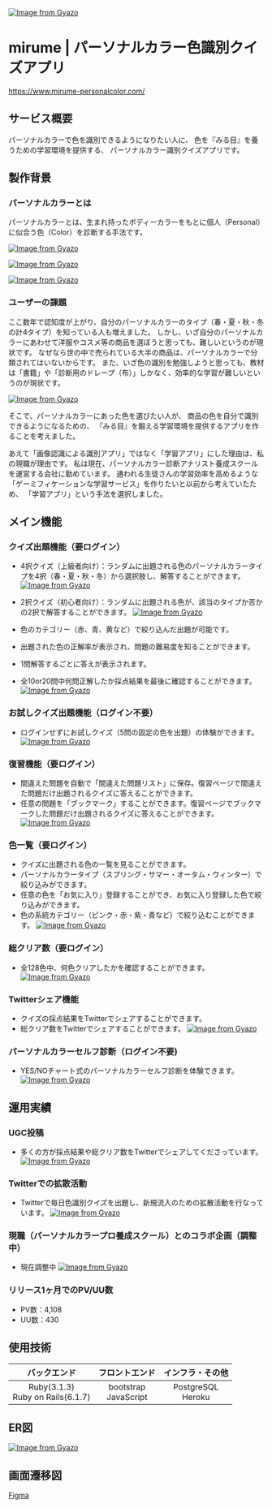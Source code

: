[![Image from Gyazo](https://i.gyazo.com/fe53eca7570accf28ccf6bb599f3d80e.jpg)](https://gyazo.com/fe53eca7570accf28ccf6bb599f3d80e)
# mirume | パーソナルカラー色識別クイズアプリ
https://www.mirume-personalcolor.com/

## サービス概要
パーソナルカラーで色を識別できるようになりたい人に、
色を『みる目』を養うための学習環境を提供する、
パーソナルカラー識別クイズアプリです。

## 製作背景
### パーソナルカラーとは
パーソナルカラーとは、生まれ持ったボディーカラーをもとに個人（Personal）に似合う色（Color）を診断する手法です。

[![Image from Gyazo](https://i.gyazo.com/25848bf82702af2c09970419e5a8b357.png)](https://gyazo.com/25848bf82702af2c09970419e5a8b357)

[![Image from Gyazo](https://i.gyazo.com/7547ef43135649ab0873f5bb2e3ae129.png)](https://gyazo.com/7547ef43135649ab0873f5bb2e3ae129)

[![Image from Gyazo](https://i.gyazo.com/6bd51f8a6c2829fa12144ba463d0593d.png)](https://gyazo.com/6bd51f8a6c2829fa12144ba463d0593d)

### ユーザーの課題
ここ数年で認知度が上がり、自分のパーソナルカラーのタイプ（春・夏・秋・冬の計4タイプ）を知っている人も増えました。
しかし、いざ自分のパーソナルカラーにあわせて洋服やコスメ等の商品を選ぼうと思っても、難しいというのが現状です。
なぜなら世の中で売られている大半の商品は、パーソナルカラーで分類されてはいないからです。
また、いざ色の識別を勉強しようと思っても、教材は「書籍」や「診断用のドレープ（布）」しかなく、効率的な学習が難しいというのが現状です。

[![Image from Gyazo](https://i.gyazo.com/4a66815331c1aa3f13860e038668fb64.png)](https://gyazo.com/4a66815331c1aa3f13860e038668fb64)

そこで、パーソナルカラーにあった色を選びたい人が、
商品の色を自分で識別できるようになるための、
『みる目』を鍛える学習環境を提供するアプリを作ることを考えました。

あえて「画像認識による識別アプリ」ではなく「学習アプリ」にした理由は、私の現職が理由です。
私は現在、パーソナルカラー診断アナリスト養成スクールを運営する会社に勤めています。
通われる生徒さんの学習効率を高めるような「ゲーミフィケーションな学習サービス」を作りたいと以前から考えていたため、
「学習アプリ」という手法を選択しました。

## メイン機能
### クイズ出題機能（要ログイン）
* 4択クイズ（上級者向け）：ランダムに出題される色のパーソナルカラータイプを4択（春・夏・秋・冬）から選択肢し、解答することができます。
[![Image from Gyazo](https://i.gyazo.com/343d80c8787b94a807ef1a0a4bb7b8ad.gif)](https://gyazo.com/343d80c8787b94a807ef1a0a4bb7b8ad)

* 2択クイズ（初心者向け）：ランダムに出題される色が、該当のタイプか否かの2択で解答することができます。
[![Image from Gyazo](https://i.gyazo.com/1664d38283c4a508bdf19210c3d5cf22.gif)](https://gyazo.com/1664d38283c4a508bdf19210c3d5cf22)

* 色のカテゴリー（赤、青、黄など）で絞り込んだ出題が可能です。
* 出題された色の正解率が表示され、問題の難易度を知ることができます。
* 1問解答するごとに答えが表示されます。
* 全10or20問中何問正解したか採点結果を最後に確認することができます。
[![Image from Gyazo](https://i.gyazo.com/07043d73a9319d0731fdbfecec1d0de4.png)](https://gyazo.com/07043d73a9319d0731fdbfecec1d0de4)

### お試しクイズ出題機能（ログイン不要）
* ログインせずにお試しクイズ（5問の固定の色を出題）の体験ができます。
[![Image from Gyazo](https://i.gyazo.com/ffa37b8d3b86f5ab0c12f11c2aca8cb5.png)](https://gyazo.com/ffa37b8d3b86f5ab0c12f11c2aca8cb5)      

### 復習機能（要ログイン）
* 間違えた問題を自動で「間違えた問題リスト」に保存。復習ページで間違えた問題だけ出題されるクイズに答えることができます。
* 任意の問題を「ブックマーク」することができます。復習ページでブックマークした問題だけ出題されるクイズに答えることができます。
[![Image from Gyazo](https://i.gyazo.com/29ce09d00085d8f4f73553e8ea265b2d.png)](https://gyazo.com/29ce09d00085d8f4f73553e8ea265b2d)

### 色一覧（要ログイン）
* クイズに出題される色の一覧を見ることができます。
* パーソナルカラータイプ（スプリング・サマー・オータム・ウィンター）で絞り込みができます。
* 任意の色を「お気に入り」登録することができ、お気に入り登録した色で絞り込みができます。
* 色の系統カテゴリー（ピンク・赤・紫・青など）で絞り込むことができます。
[![Image from Gyazo](https://i.gyazo.com/1ab8fb98b77c650f275b9e518ee93ec6.png)](https://gyazo.com/1ab8fb98b77c650f275b9e518ee93ec6)

### 総クリア数（要ログイン）
* 全128色中、何色クリアしたかを確認することができます。
[![Image from Gyazo](https://i.gyazo.com/d5f75d0ce43ff882802842ba9bfe5413.gif)](https://gyazo.com/d5f75d0ce43ff882802842ba9bfe5413)

### Twitterシェア機能
* クイズの採点結果をTwitterでシェアすることができます。
* 総クリア数をTwitterでシェアすることができます。
[![Image from Gyazo](https://i.gyazo.com/afd22ef7ceae2e2145f99bfc7fcfbd54.jpg)](https://gyazo.com/afd22ef7ceae2e2145f99bfc7fcfbd54)

### パーソナルカラーセルフ診断（ログイン不要)
* YES/NOチャート式のパーソナルカラーセルフ診断を体験できます。
[![Image from Gyazo](https://i.gyazo.com/8ab0a291c7e8ccc0d37b8d62fbe58854.png)](https://gyazo.com/8ab0a291c7e8ccc0d37b8d62fbe58854)

## 運用実績
### UGC投稿
* 多くの方が採点結果や総クリア数をTwitterでシェアしてくださっています。
[![Image from Gyazo](https://i.gyazo.com/cddfe0efeadd5bdd445bc0463e0fab88.jpg)](https://gyazo.com/cddfe0efeadd5bdd445bc0463e0fab88)

### Twitterでの拡散活動
* Twitterで毎日色識別クイズを出題し、新規流入のための拡散活動を行なっています。
[![Image from Gyazo](https://i.gyazo.com/dc91d77680eceeba26f158b7a51db007.png)](https://gyazo.com/dc91d77680eceeba26f158b7a51db007)

### 現職（パーソナルカラープロ養成スクール）とのコラボ企画（調整中）
* 現在調整中
[![Image from Gyazo](https://i.gyazo.com/1200945fe46ec4d4a1e75149c097da41.png)](https://gyazo.com/1200945fe46ec4d4a1e75149c097da41)

### リリース1ヶ月でのPV/UU数
* PV数：4,108
* UU数：430

## 使用技術
| バックエンド | フロントエンド | インフラ・その他 |
| :---: | :---: | :---: |
| Ruby(3.1.3)<br>Ruby on Rails(6.1.7) | bootstrap<br>JavaScript | PostgreSQL<br>Heroku |

## ER図
[![Image from Gyazo](https://i.gyazo.com/8de672de49ae79485d9e9f7e54be3b41.png)](https://gyazo.com/8de672de49ae79485d9e9f7e54be3b41)

## 画面遷移図
[Figma](https://www.figma.com/file/m3zx6nplIatJjAKiIHF1aU/mirume?node-id=0%3A1&t=pQPgWhhduarVF1he-1)
